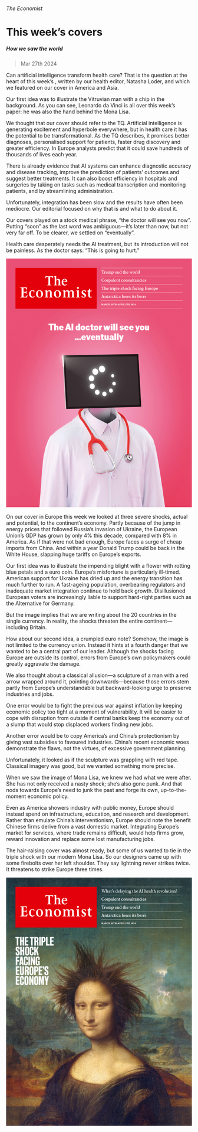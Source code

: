 ###### The Economist

# This week’s covers 

##### How we saw the world 

> Mar 27th 2024 

Can artificial intelligence transform health care? That is the question at the heart of this week’s , written by our health editor, Natasha Loder, and which we featured on our cover in America and Asia. 

Our first idea was to illustrate the Vitruvian man with a chip in the background. As you can see, Leonardo da Vinci is all over this week’s paper: he was also the hand behind the Mona Lisa.

We thought that our cover should refer to the TQ. Artificial intelligence is generating excitement and hyperbole everywhere, but in health care it has the potential to be transformational. As the TQ describes, it promises better diagnoses, personalised support for patients, faster drug discovery and greater efficiency. In Europe analysts predict that it could save hundreds of thousands of lives each year. 


There is already evidence that AI systems can enhance diagnostic accuracy and disease tracking, improve the prediction of patients’ outcomes and suggest better treatments. It can also boost efficiency in hospitals and surgeries by taking on tasks such as medical transcription and monitoring patients, and by streamlining administration. 


Unfortunately, integration has been slow and the results have often been mediocre. Our editorial focused on why that is and what to do about it.


Our covers played on a stock medical phrase, “the doctor will see you now”. Putting “soon” as the last word was ambiguous—it’s later than now, but not very far off. To be clearer, we settled on “eventually”. 

Health care desperately needs the AI treatment, but its introduction will not be painless. As the doctor says: “This is going to hurt.”

![image](images/20240330_DE_US.jpg) 


 



On our cover in Europe this week we looked at three severe shocks, actual and potential, to the continent’s economy. Partly because of the jump in energy prices that followed Russia’s invasion of Ukraine, the European Union’s GDP has grown by only 4% this decade, compared with 8% in America. As if that were not bad enough, Europe faces a surge of cheap imports from China. And within a year Donald Trump could be back in the White House, slapping huge tariffs on Europe’s exports. 

Our first idea was to illustrate the impending blight with a flower with rotting blue petals and a euro coin. Europe’s misfortune is particularly ill-timed. American support for Ukraine has dried up and the energy transition has much further to run. A fast-ageing population, overbearing regulators and inadequate market integration continue to hold back growth. Disillusioned European voters are increasingly liable to support hard-right parties such as the Alternative for Germany.

But the image implies that we are writing about the 20 countries in the single currency. In reality, the shocks threaten the entire continent—including Britain.

How about our second idea, a crumpled euro note? Somehow, the image is not limited to the currency union. Instead it hints at a fourth danger that we wanted to be a central part of our leader. Although the shocks facing Europe are outside its control, errors from Europe’s own policymakers could greatly aggravate the damage.

We also thought about a classical allusion—a sculpture of a man with a red arrow wrapped around it, pointing downwards—because those errors stem partly from Europe’s understandable but backward-looking urge to preserve industries and jobs.

One error would be to fight the previous war against inflation by keeping economic policy too tight at a moment of vulnerability. It will be easier to cope with disruption from outside if central banks keep the economy out of a slump that would stop displaced workers finding new jobs.

Another error would be to copy America’s and China’s protectionism by giving vast subsidies to favoured industries. China’s recent economic woes demonstrate the flaws, not the virtues, of excessive government planning.

Unfortunately, it looked as if the sculpture was grappling with red tape. Classical imagery was good, but we wanted something more precise.

When we saw the image of Mona Lisa, we knew we had what we were after. She has not only received a nasty shock; she’s also gone punk. And that nods towards Europe’s need to junk the past and forge its own, up-to-the-moment economic policy.

Even as America showers industry with public money, Europe should instead spend on infrastructure, education, and research and development. Rather than emulate China’s interventionism, Europe should note the benefit Chinese firms derive from a vast domestic market. Integrating Europe’s market for services, where trade remains difficult, would help firms grow, reward innovation and replace some lost manufacturing jobs.

The hair-raising cover was almost ready, but some of us wanted to tie in the triple shock with our modern Mona Lisa. So our designers came up with some firebolts over her left shoulder. They say lightning never strikes twice. It threatens to strike Europe three times.

![image](images/20240330_DE_UK.jpg) 





